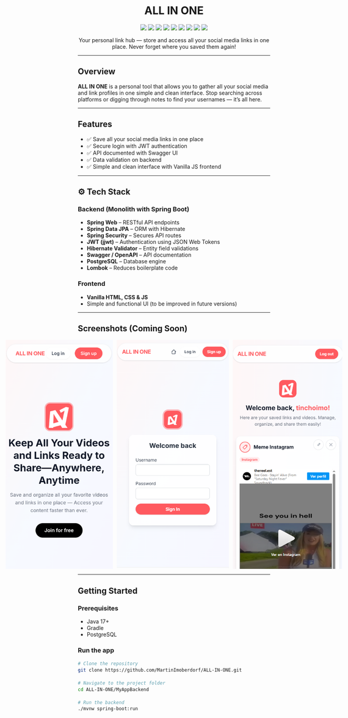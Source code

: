 <h1 align="center">ALL IN ONE</h1>
<p align="center"> <img src="https://img.shields.io/badge/Java-ED8B00?style=for-the-badge&logo=java&logoColor=white" /> <img src="https://img.shields.io/badge/Spring_Boot-6DB33F?style=for-the-badge&logo=spring-boot&logoColor=white" /> <img src="https://img.shields.io/badge/PostgreSQL-4169E1?style=for-the-badge&logo=postgresql&logoColor=white" /> <img src="https://img.shields.io/badge/JWT-black?style=for-the-badge&logo=JSON%20web%20tokens&logoColor=white" /> <img src="https://img.shields.io/badge/Swagger-85EA2D?style=for-the-badge&logo=swagger&logoColor=black" /> <img src="https://img.shields.io/badge/Lombok-FFA500?style=for-the-badge&logo=java&logoColor=white" /> <img src="https://img.shields.io/badge/HTML5-E34F26?style=for-the-badge&logo=html5&logoColor=white" /> <img src="https://img.shields.io/badge/CSS3-1572B6?style=for-the-badge&logo=css3&logoColor=white" /> <img src="https://img.shields.io/badge/JavaScript-F7DF1E?style=for-the-badge&logo=javascript&logoColor=black" /> </p>

<p align="center">
  Your personal link hub — store and access all your social media links in one place. Never forget where you saved them again!
</p>

---

## Overview

**ALL IN ONE** is a personal tool that allows you to gather all your social media and link profiles in one simple and clean interface. Stop searching across platforms or digging through notes to find your usernames — it’s all here.

---

## Features

- ✅ Save all your social media links in one place
- ✅ Secure login with JWT authentication
- ✅ API documented with Swagger UI
- ✅ Data validation on backend
- ✅ Simple and clean interface with Vanilla JS frontend

---

## ⚙️ Tech Stack

### Backend (Monolith with Spring Boot)

- **Spring Web** – RESTful API endpoints
- **Spring Data JPA** – ORM with Hibernate
- **Spring Security** – Secures API routes
- **JWT (jjwt)** – Authentication using JSON Web Tokens
- **Hibernate Validator** – Entity field validations
- **Swagger / OpenAPI** – API documentation
- **PostgreSQL** – Database engine
- **Lombok** – Reduces boilerplate code

### Frontend

- **Vanilla HTML, CSS & JS**
- Simple and functional UI (to be improved in future versions)

---

## Screenshots (Coming Soon)
<div style="display: flex; justify-content: center; gap: 10px;">
  <img src="https://github.com/MartinImoberdorf/ALL-IN-ONE/blob/main/Imgs/home.png" alt="Home Screenshot" width="300" height="600"/>
  <img src="https://github.com/MartinImoberdorf/ALL-IN-ONE/blob/main/Imgs/login.PNG" alt="Login Screenshot" width="300" height="600"/>
  <img src="https://github.com/MartinImoberdorf/ALL-IN-ONE/blob/main/Imgs/UserHome.PNG" alt="User Home Screenshot" width="300" height="600"/>
</div>


---

## Getting Started

### Prerequisites

- Java 17+
- Gradle
- PostgreSQL

### Run the app

```bash
# Clone the repository
git clone https://github.com/MartinImoberdorf/ALL-IN-ONE.git

# Navigate to the project folder
cd ALL-IN-ONE/MyAppBackend

# Run the backend
./mvnw spring-boot:run

